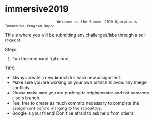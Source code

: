# immersive2019

                            Welcome to the Summer 2019 Operations Immersive Program Repo!

This is where you will be submitting any challenges/labs through a pull request.

Steps:
1. Run the command `git clone 

TIPS:
* Always create a new branch for each new assignment.
* Make sure you are working on your own branch to avoid any merge conflicts.
* Please make sure you are pushing to origin/master and not someone else's branch.
* Feel free to create as much commits necessary to complete the assignment before merging to the repository.
* Google is your friend! Don't be afraid to ask help from others! 
